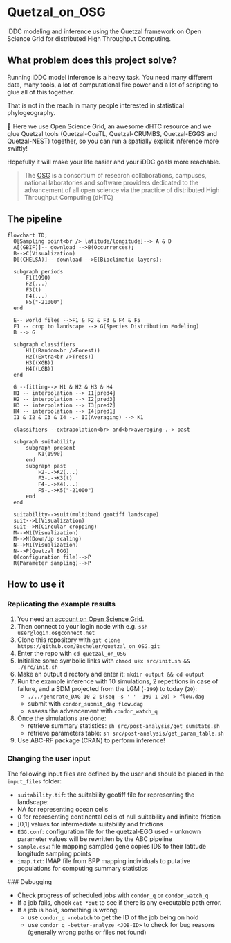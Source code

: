 # Quetzal_on_OSG

iDDC modeling and inference using the Quetzal framework on Open Science Grid
for distributed High Throughput Computing.

## What problem does this project solve?

Running iDDC model inference is a heavy task. You need many different data,
many tools, a lot of computational fire power and a lot of scripting to glue all of this together.

That is not in the reach in many people interested in statistical phylogeography.

:gift: Here we use Open Science Grid, an awesome dHTC resource and we glue Quetzal tools (Quetzal-CoaTL,
Quetzal-CRUMBS, Quetzal-EGGS and Quetzal-NEST) together, so you can run
a spatially explicit inference more swiftly!

Hopefully it will make your life easier and your iDDC goals more reachable.

>  The [OSG](https://opensciencegrid.org/) is a consortium of research collaborations, campuses, national
> laboratories and software providers dedicated to the advancement of all open
> science via the practice of distributed High Throughput Computing (dHTC)

## The pipeline

```mermaid
flowchart TD;
  O[Sampling point<br /> latitude/longitude]--> A & D
  A[(GBIF)]-- download -->B(Occurrences);
  B-->C(Visualization)
  D[(CHELSA)]-- download -->E(Bioclimatic layers);

  subgraph periods
      F1(1990)
      F2(...)
      F3(t)
      F4(...)
      F5("-21000")
  end

  E-- world files -->F1 & F2 & F3 & F4 & F5
  F1 -- crop to landscape --> G(Species Distribution Modeling)
  B --> G

  subgraph classifiers
      H1((Random<br />Forest))
      H2((Extra<br />Trees))
      H3((XGB))
      H4((LGB))
  end

  G --fitting--> H1 & H2 & H3 & H4
  H1 -- interpolation --> I1[pred4]
  H2 -- interpolation --> I2[pred3]
  H3 -- interpolation --> I3[pred2]
  H4 -- interpolation --> I4[pred1]
  I1 & I2 & I3 & I4 -.- II(Averaging) --> K1

  classifiers --extrapolation<br> and<br>averaging-.-> past

  subgraph suitability
      subgraph present
          K1(1990)
      end
      subgraph past
          F2-.->K2(...)
          F3-.->K3(t)
          F4-.->K4(...)
          F5-.->K5("-21000")
      end
  end

  suitability-->suit(multiband geotiff landscape)
  suit-->L(Visualization)
  suit-->M(Circular cropping)
  M-->M1(Visualization)
  M-->N(Down/Up scaling)
  N-->N1(Visualization)
  N-->P(Quetzal EGG)
  Q(configuration file)-->P
  R(Parameter sampling)-->P
```


## How to use it

### Replicating the example results

1. You need [an account on Open Science Grid](https://opensciencegrid.org/).
2. Then connect to your login node with e.g. `ssh user@login.osgconnect.net`
3. Clone this repository with `git clone https://github.com/Becheler/quetzal_on_OSG.git`
4. Enter the repo with `cd quetzal_on_OSG`
5. Initialize some symbolic links with `chmod u+x src/init.sh && ./src/init.sh`
6. Make an output directory and enter it: `mkdir output && cd output`
7. Run the example inference with 10 simulations, 2 repetitions in case of failure, and a SDM projected from the LGM (`-199`) to today (`20`):
     - `./../generate_DAG 10 2 $(seq -s ' ' -199 1 20) > flow.dag`
     - submit with `condor_submit_dag flow.dag`
     - assess the advancement with `condor_watch_q`
8. Once the simulations are done:
   - retrieve summary statistics: `sh src/post-analysis/get_sumstats.sh`
   - retrieve parameters table: `sh src/post-analysis/get_param_table.sh`
9. Use ABC-RF package (CRAN) to perform inference!

### Changing the user input

The following input files are defined by the user and should be placed in the `input_files` folder:

- `suitability.tif`: the suitability geotiff file for representing the landscape:
 - NA for representing ocean cells
 - 0 for representing continental cells of null suitability and infinite friction
 - ]0,1] values for intermediate suitability and frictions
- `EGG.conf`: configuration file for the quetzal-EGG used - unknown parameter values will be rewritten by the ABC pipeline
- `sample.csv`: file mapping sampled gene copies IDS to their latitude longitude sampling points
- `imap.txt`: IMAP file from BPP mapping individuals to putative populations for computing summary statistics

### Debugging

* Check progress of scheduled jobs with `condor_q` or `condor_watch_q`
* If a job fails, check `cat *out` to see if there is any executable path error.
* If a job is hold, something is wrong:
    - use `condor_q -nobatch` to get the ID of the job being on hold
    - use `condor_q -better-analyze <JOB-ID>` to check for bug reasons (generally wrong paths or files not found)
